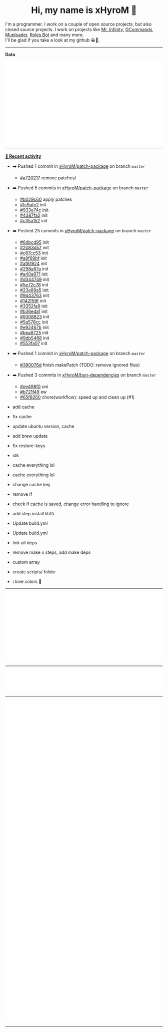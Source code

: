 <p align="center">
    <!-- <img src="https://avatars.githubusercontent.com/u/56601352" width="192" alt="hyro's pfp" /> -->
    <h1 align="center">Hi, my name is xHyroM 👋</h1>
</p>

I'm a programmer. I work on a couple of open source projects, but also closed source projects. I work on projects like [Mr. Infinity](https://discord.com/oauth2/authorize?client_id=720321585625694239&scope=bot%20applications.commands&permissions=8&redirect_uri=https://blobs.gq/imanager&prompt=consent&response_type=code), [GCommands](https://github.com/Garlic-Team/GCommands), [Muploader](https://github.com/xHyroM/Muploder), [Roles Bot](https://github.com/xHyroM/roles-bot) and many more.  
I'll be glad if you take a look at my github 😀👀.

___
**Data**

<img src="https://github.com/xHyroM/xHyroM/blob/master/.cache/base.svg">

___

**[📰 Recent activity](https://github.com/xHyroM)**
* ➡️ Pushed 1 commit in [xHyroM/patch-package](https://github.com/xHyroM/patch-package) on branch `master`
  * [#a720217](https://github.com/xHyroM/patch-package/commit/a720217) remove patches/
* ➡️ Pushed 5 commits in [xHyroM/patch-package](https://github.com/xHyroM/patch-package) on branch `master`
  * [#b029c60](https://github.com/xHyroM/patch-package/commit/b029c60) apply patches
  * [#fc9afe2](https://github.com/xHyroM/patch-package/commit/fc9afe2) init
  * [#933e74c](https://github.com/xHyroM/patch-package/commit/933e74c) init
  * [#4387fa2](https://github.com/xHyroM/patch-package/commit/4387fa2) init
  * [#c35a152](https://github.com/xHyroM/patch-package/commit/c35a152) init
* ➡️ Pushed 25 commits in [xHyroM/patch-package](https://github.com/xHyroM/patch-package) on branch `master`
  * [#6dbcd95](https://github.com/xHyroM/patch-package/commit/6dbcd95) init
  * [#2083d57](https://github.com/xHyroM/patch-package/commit/2083d57) init
  * [#c67cc53](https://github.com/xHyroM/patch-package/commit/c67cc53) init
  * [#a8f69bf](https://github.com/xHyroM/patch-package/commit/a8f69bf) init
  * [#af81924](https://github.com/xHyroM/patch-package/commit/af81924) init
  * [#298a87a](https://github.com/xHyroM/patch-package/commit/298a87a) init
  * [#a40a871](https://github.com/xHyroM/patch-package/commit/a40a871) init
  * [#d344749](https://github.com/xHyroM/patch-package/commit/d344749) init
  * [#5e72c78](https://github.com/xHyroM/patch-package/commit/5e72c78) init
  * [#23e89a5](https://github.com/xHyroM/patch-package/commit/23e89a5) init
  * [#9d43763](https://github.com/xHyroM/patch-package/commit/9d43763) init
  * [#142f59f](https://github.com/xHyroM/patch-package/commit/142f59f) init
  * [#3352fa9](https://github.com/xHyroM/patch-package/commit/3352fa9) init
  * [#b36eda1](https://github.com/xHyroM/patch-package/commit/b36eda1) init
  * [#9308823](https://github.com/xHyroM/patch-package/commit/9308823) init
  * [#5a578cc](https://github.com/xHyroM/patch-package/commit/5a578cc) init
  * [#e92467b](https://github.com/xHyroM/patch-package/commit/e92467b) init
  * [#bea8725](https://github.com/xHyroM/patch-package/commit/bea8725) init
  * [#9db5468](https://github.com/xHyroM/patch-package/commit/9db5468) init
  * [#553fa07](https://github.com/xHyroM/patch-package/commit/553fa07) init
* ➡️ Pushed 1 commit in [xHyroM/patch-package](https://github.com/xHyroM/patch-package) on branch `master`
  * [#390076d](https://github.com/xHyroM/patch-package/commit/390076d) finish makePatch (TODO: remove ignored files)
* ➡️ Pushed 3 commits in [xHyroM/bun-dependencies](https://github.com/xHyroM/bun-dependencies) on branch `master`
  * [#ee498f0](https://github.com/xHyroM/bun-dependencies/commit/ee498f0) uni
  * [#b721f49](https://github.com/xHyroM/bun-dependencies/commit/b721f49) ew
  * [#65f8260](https://github.com/xHyroM/bun-dependencies/commit/65f8260) chore(workflow): speed up and clean up (#1)

* add cache

* fix cache

* update ubuntu version, cache

* add brew update

* fix restore-keys

* idk

* cache everything lol

* cache everything lol

* change cache key

* remove if

* check if cache is saved, change error handling to ignore

* add step install libffi

* Update build.yml

* Update build.yml

* link all deps

* remove make x steps, add make deps

* custom array

* create scripts/ folder

* i love colors 🚀


___

<img src="https://github.com/xHyroM/xHyroM/blob/master/.cache/isocalendar.svg">

___

<img src="https://github.com/xHyroM/xHyroM/blob/master/.cache/languages.svg">

___

<img src="https://github.com/xHyroM/xHyroM/blob/master/.cache/achievements.svg">

___
